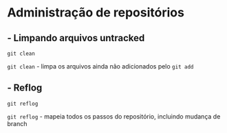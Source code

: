 # Administração de repositórios

## - Limpando arquivos untracked

```git
git clean
```

`git clean` - limpa os arquivos ainda não adicionados pelo `git add`

## - Reflog

```git
git reflog
```

`git reflog` - mapeia todos os passos do repositório, incluindo mudança de branch